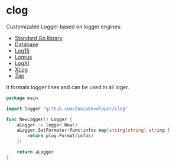 # clog
Customizable Logger based on logger engines:
- [Standard Go library](https://golang.org/pkg/log/)
- [Database](https://golang.org/pkg/database/sql/)
- [Log15](https://github.com/inconshreveable/log15)
- [Logrus](https://github.com/sirupsen/logrus)
- [LogXI](https://github.com/mgutz/logxi)
- [XLog](https://github.com/xfxdev/xlog)
- [Zap](https://github.com/uber-go/zap)

It formats logger lines and can be used in all loger.

```go
package main

import logger "github.com/ZaniaDeveloper/clog"

func NewLogger() Logger {
    aLogger := logger.New()
    aLogger.SetFormater(func(infos map[string]string) string {
        return plog.Format(infos)
    })

    return aLogger
}
```